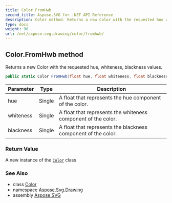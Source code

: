 ```yaml
---
title: Color.FromHwb
second_title: Aspose.SVG for .NET API Reference
description: Color method. Returns a new Color with the requested hue whiteness blackness values
type: docs
weight: 90
url: /net/aspose.svg.drawing/color/fromhwb/
---
```

## Color.FromHwb method

Returns a new Color with the requested hue, whiteness, blackness values.

```csharp
public static Color FromHwb(float hue, float whiteness, float blackness)
```

| Parameter | Type | Description |
| --- | --- | --- |
| hue | Single | A float that represents the hue component of the color. |
| whiteness | Single | A float that represents the whiteness component of the color. |
| blackness | Single | A float that represents the blackness component of the color. |

### Return Value

A new instance of the [`Color`](../) class

### See Also

* class [Color](../)
* namespace [Aspose.Svg.Drawing](../../color/)
* assembly [Aspose.SVG](../../../)
